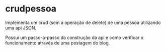 # crudpessoa

Implementa um crud (sem a operação de delete) de uma pessoa utilizando uma api JSON.

Possui um passo-a-passo da construção da api e como verificar o funcionamento através de uma postagem do blog.
